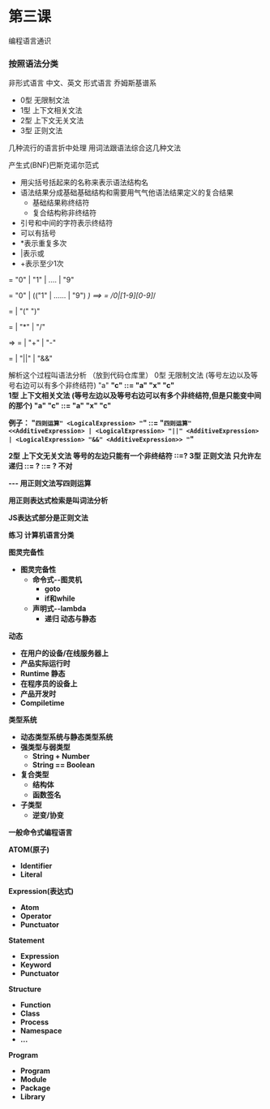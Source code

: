 # 第三课

编程语言通识

### 按照语法分类

非形式语言 
    中文、英文
形式语言 乔姆斯基谱系

- 0型 无限制文法
- 1型 上下文相关文法
- 2型 上下文无关文法
- 3型 正则文法

几种流行的语言折中处理 用词法跟语法综合这几种文法

产生式(BNF)巴斯克诺尔范式

- 用尖括号括起来的名称来表示语法结构名
- 语法结果分成基础基础结构和需要用气气他语法结果定义的复合结果
   - 基础结果称终结符
   - 复合结构称非终结符
- 引号和中间的字符表示终结符
- 可以有括号
- *表示重复多次
- |表示或
- +表示至少1次

<Number> = "0" | "1" | .... | "9"

<DecimalNumber> = "0" | (("1" | ...... | "9") <Number> *) ==> <DecimalNumber> = /0|[1-9][0-9]*/

<PrimaryExpression> = <DecimalNumber> |
    "(" <LogicalExpression> ")"

<MultiplicativeExpression> = <PrimaryExpression> | 
    <MultiplicativeExpression> "*" <DecimalNumber> |
    <MultiplicativeExpression> "/" <DecimalNumber>

=><AdditiveExpression> = <MultiplicativeExpression> | 
    <AdditiveExpression> "+" <MultiplicativeExpression> |
    <AdditiveExpression> "-" <MultiplicativeExpression>

<LogicalExpression> = <AdditiveExpression> |
    <LogicalExpression> "||" <AdditiveExpression> |
    <LogicalExpression> "&&" <AdditiveExpression>

解析这个过程叫语法分析 （放到代码仓库里）
0型 无限制文法
(等号左边以及等号右边可以有多个非终结符)
"a" <b> "c" ::= "a" "x" "c"  
1型 上下文相关文法
(等号左边以及等号右边可以有多个非终结符,但是只能变中间的那个)
"a" <b> "c" ::= "a" "x" "c"

例子：
"```四则运算" <LogicalExpression> "```" ::= "```四则运算" <<AdditiveExpression> |
    <LogicalExpression> "||" <AdditiveExpression> |
    <LogicalExpression> "&&" <AdditiveExpression>> "```"


2型 上下文无关文法
等号的左边只能有一个非终结符
<A>::=?
3型 正则文法
只允许左递归
<A> ::= <A> ?
<A> ::= ? <A> 不对  

--- 用正则文法写四则运算

用正则表达式检索是叫词法分析 

JS表达式部分是正则文法

练习 计算机语言分类


图灵完备性

- 图灵完备性
  - 命令式--图灵机
    - goto
    - if和while
  - 声明式--lambda
    - 递归
动态与静态

动态
 - 在用户的设备/在线服务器上
 - 产品实际运行时
 - Runtime
静态
 - 在程序员的设备上
 - 产品开发时
 - Compiletime

类型系统
- 动态类型系统与静态类型系统
- 强类型与弱类型
    - String + Number
    - String == Boolean
- 复合类型
  - 结构体
  - 函数签名
- 子类型
  - 逆变/协变 

一般命令式编程语言

ATOM(原子)
 - Identifier
 - Literal

Expression(表达式)
 - Atom
 - Operator
 - Punctuator

Statement
 - Expression
 - Keyword
 - Punctuator

Structure
 - Function
 - Class
 - Process
 - Namespace
 - ...

Program
 - Program
 - Module
 - Package
 - Library
